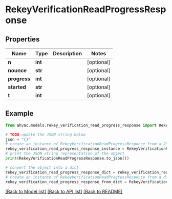 # RekeyVerificationReadProgressResponse


## Properties

Name | Type | Description | Notes
------------ | ------------- | ------------- | -------------
**n** | **int** |  | [optional] 
**nounce** | **str** |  | [optional] 
**progress** | **int** |  | [optional] 
**started** | **str** |  | [optional] 
**t** | **int** |  | [optional] 

## Example

```python
from ahvac.models.rekey_verification_read_progress_response import RekeyVerificationReadProgressResponse

# TODO update the JSON string below
json = "{}"
# create an instance of RekeyVerificationReadProgressResponse from a JSON string
rekey_verification_read_progress_response_instance = RekeyVerificationReadProgressResponse.from_json(json)
# print the JSON string representation of the object
print(RekeyVerificationReadProgressResponse.to_json())

# convert the object into a dict
rekey_verification_read_progress_response_dict = rekey_verification_read_progress_response_instance.to_dict()
# create an instance of RekeyVerificationReadProgressResponse from a dict
rekey_verification_read_progress_response_from_dict = RekeyVerificationReadProgressResponse.from_dict(rekey_verification_read_progress_response_dict)
```
[[Back to Model list]](../README.md#documentation-for-models) [[Back to API list]](../README.md#documentation-for-api-endpoints) [[Back to README]](../README.md)


